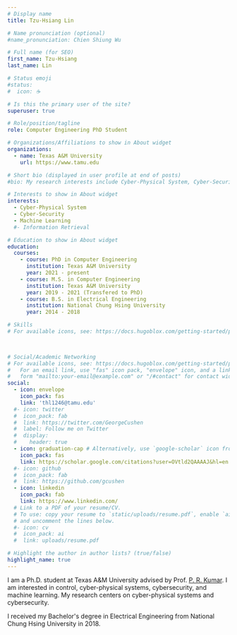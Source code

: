 ```yaml
---
# Display name
title: Tzu-Hsiang Lin

# Name pronunciation (optional)
#name_pronunciation: Chien Shiung Wu

# Full name (for SEO)
first_name: Tzu-Hsiang
last_name: Lin

# Status emoji
#status:
#  icon: ☕️

# Is this the primary user of the site?
superuser: true

# Role/position/tagline
role: Computer Engineering PhD Student

# Organizations/Affiliations to show in About widget
organizations:
  - name: Texas A&M University
    url: https://www.tamu.edu

# Short bio (displayed in user profile at end of posts)
#bio: My research interests include Cyber-Physical System, Cyber-Security and Networked Control System.

# Interests to show in About widget
interests:
  - Cyber-Physical System
  - Cyber-Security
  - Machine Learning
  #- Information Retrieval

# Education to show in About widget
education:
  courses:
    - course: PhD in Computer Engineering 
      institution: Texas A&M University
      year: 2021 - present
    - course: M.S. in Computer Engineering 
      institution: Texas A&M University
      year: 2019 - 2021 (Transfered to PhD)
    - course: B.S. in Electrical Engineering
      institution: National Chung Hsing University 
      year: 2014 - 2018

# Skills
# For available icons, see: https://docs.hugoblox.com/getting-started/page-builder/#icons

        

# Social/Academic Networking
# For available icons, see: https://docs.hugoblox.com/getting-started/page-builder/#icons
#   For an email link, use "fas" icon pack, "envelope" icon, and a link in the
#   form "mailto:your-email@example.com" or "/#contact" for contact widget.
social:
  - icon: envelope
    icon_pack: fas
    link: 'thl1246@tamu.edu'
  #- icon: twitter
  #  icon_pack: fab
  #  link: https://twitter.com/GeorgeCushen
  #  label: Follow me on Twitter
  #  display:
  #    header: true
  - icon: graduation-cap # Alternatively, use `google-scholar` icon from `ai` icon pack
    icon_pack: fas
    link: https://scholar.google.com/citations?user=OVtld2QAAAAJ&hl=en
  #- icon: github
  #  icon_pack: fab
  #  link: https://github.com/gcushen
  - icon: linkedin
    icon_pack: fab
    link: https://www.linkedin.com/
  # Link to a PDF of your resume/CV.
  # To use: copy your resume to `static/uploads/resume.pdf`, enable `ai` icons in `params.yaml`,
  # and uncomment the lines below.
  #- icon: cv
  #  icon_pack: ai
  #  link: uploads/resume.pdf

# Highlight the author in author lists? (true/false)
highlight_name: true
---
```




I am a Ph.D. student at Texas A&M University advised by Prof. [P. R. Kumar](https://engineering.tamu.edu/electrical/profiles/pkumar.html). I am interested in control, cyber-physical systems, cybersecurity, and machine learning. My research centers on cyber-physical systems and cybersecurity. 

I received my Bachelor's degree in Electrical Engineering from National Chung Hsing University in 2018.